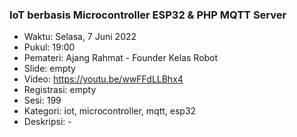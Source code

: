 ###  IoT berbasis Microcontroller ESP32 & PHP MQTT Server

- Waktu: Selasa, 7 Juni 2022
- Pukul: 19:00
- Pemateri: Ajang Rahmat - Founder Kelas Robot
- Slide: empty
- Video: https://youtu.be/wwFFdLLBhx4
- Registrasi: empty
- Sesi: 199
- Kategori: iot, microcontroller, mqtt, esp32
- Deskripsi: -
